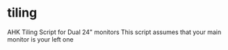 tiling
======

AHK Tiling Script for Dual 24" monitors
This script assumes that your main monitor is your left one
